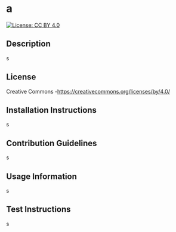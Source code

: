 # a
  [![License: CC BY 4.0](https://licensebuttons.net/l/by/4.0/80x15.png)](https://creativecommons.org/licenses/by/4.0/)

  ## Description 
  s
  
  ## License
  Creative Commons -https://creativecommons.org/licenses/by/4.0/

  ## Installation Instructions
  s
  
  ## Contribution Guidelines
  s

  ## Usage Information
  s
  
  ## Test Instructions
  s